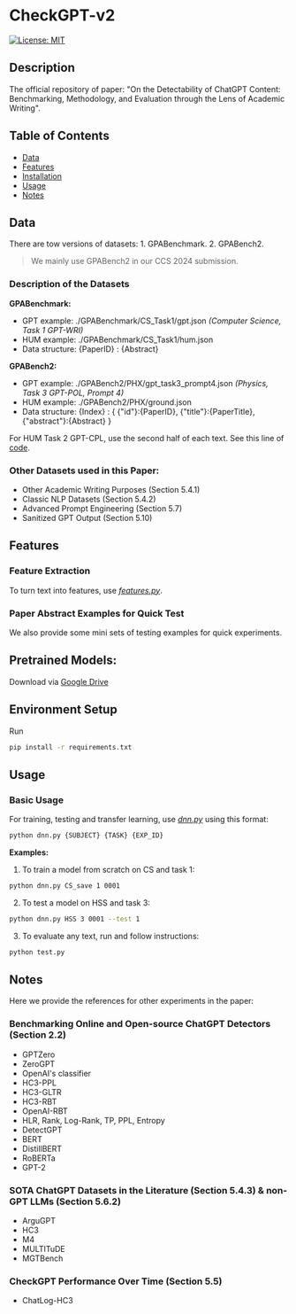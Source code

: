 # CheckGPT-v2

[![License: MIT](https://img.shields.io/badge/License-MIT-yellow.svg)](https://opensource.org/licenses/MIT)

## Description

The official repository of paper: "On the Detectability of ChatGPT Content: Benchmarking, Methodology, and Evaluation through the Lens of Academic Writing".

## Table of Contents

- [Data](#data)
- [Features](#features)
- [Installation](#installation)
- [Usage](#usage)
- [Notes](#notes)


## Data
There are tow versions of datasets: 1. GPABenchmark. 2. GPABench2.
> We mainly use GPABench2 in our CCS 2024 submission.

### Description of the Datasets
**GPABenchmark:**
- GPT example: ./GPABenchmark/CS_Task1/gpt.json *(Computer Science, Task 1 GPT-WRI)*
- HUM example: ./GPABenchmark/CS_Task1/hum.json
- Data structure: {PaperID} : {Abstract}

**GPABench2:**
- GPT example: ./GPABench2/PHX/gpt_task3_prompt4.json *(Physics, Task 3 GPT-POL, Prompt 4)*
- HUM example: ./GPABench2/PHX/ground.json
- Data structure: {Index} : { {"id"}:{PaperID}, {"title"}:{PaperTitle}, {"abstract"}:{Abstract} }

For HUM Task 2 GPT-CPL, use the second half of each text. See this line of [code]().

### Other Datasets used in this Paper:
- Other Academic Writing Purposes (Section 5.4.1)
- Classic NLP Datasets (Section 5.4.2)
- Advanced Prompt Engineering (Section 5.7)
- Sanitized GPT Output (Section 5.10)

## Features

### Feature Extraction
To turn text into features, use [*features.py*](CheckGPT/features.py).

### Paper Abstract Examples for Quick Test
We also provide some mini sets of testing examples for quick experiments.

## Pretrained Models:
Download via [Google Drive]()

## Environment Setup
Run
```bash
pip install -r requirements.txt
```

## Usage
### Basic Usage
For training, testing and transfer learning, use [*dnn.py*](CheckGPT/dnn.py) using this format:
```bash
python dnn.py {SUBJECT} {TASK} {EXP_ID} 
```

**Examples:**
1. To train a model from scratch on CS and task 1:
```bash
python dnn.py CS_save 1 0001 
```

2. To test a model on HSS and task 3:
```bash
python dnn.py HSS 3 0001 --test 1
```

3. To evaluate any text, run and follow instructions:
```bash
python test.py
```

## Notes
Here we provide the references for other experiments in the paper:
### Benchmarking Online and Open-source ChatGPT Detectors (Section 2.2)
- GPTZero
- ZeroGPT
- OpenAI's classifier
- HC3-PPL
- HC3-GLTR
- HC3-RBT
- OpenAI-RBT
- HLR, Rank, Log-Rank, TP, PPL, Entropy
- DetectGPT
- BERT
- DistillBERT
- RoBERTa
- GPT-2

### SOTA ChatGPT Datasets in the Literature (Section 5.4.3) & non-GPT LLMs (Section 5.6.2)
- ArguGPT
- HC3
- M4
- MULTITuDE
- MGTBench

### CheckGPT Performance Over Time (Section 5.5)
- ChatLog-HC3

